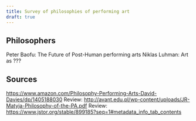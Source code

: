 ```yaml
---
title: Survey of philosophies of performing art
draft: true
---
```



## Philosophers

Peter Baofu: The Future of Post-Human performing arts
Niklas Luhman: Art as ???

## Sources

https://www.amazon.com/Philosophy-Performing-Arts-David-Davies/dp/1405188030
Review: http://avant.edu.pl/wp-content/uploads/JR-Matyja-Philosophy-of-the-PA.pdf
Review: https://www.jstor.org/stable/899185?seq=1#metadata_info_tab_contents
